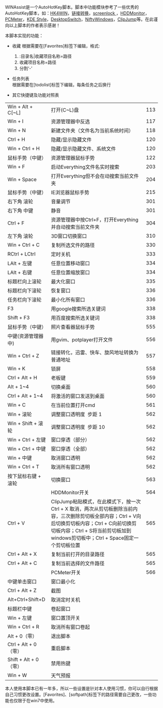 WINAssist是一个AutoHotKey脚本。脚本中功能模块参考了一些优秀的AutoHotKey脚本，如：[HK4WIN](http://www.songruihua.com/hk4win.html)，[链接转换](http://ahk.5d6d.net/viewthread.php?tid=2025)，[screenlock ](http://www.appinn.com/Lock-Screen-Appinn/)，[HDDMonitor](http://www.autohotkey.com/board/topic/16501-hdd-activity-monitoring-led/)，[PCMeter](http://fures.hu/my_ahk_updates/PCMeter.ahk)，[KDE Style](http://www.autohotkey.com/docs/scripts/EasyWindowDrag_\(KDE\).htm)，[DesktopSwitch](http://myhotkey.googlecode.com/svn/trunk/bin/%E5%A4%9A%E5%B1%8F%E5%B9%95%E5%88%87%E6%8D%A2/)，[NiftyWindows](http://www.autohotkey.com/board/topic/2460-niftywindows/)，[ClipJump](http://avi-win-tips.blogspot.in/p/clipjump.html)等。在此谨向以上脚本的作者表示感谢！
    
本脚本实现的功能：
  
* 收藏
根据需要在[Favorites]标签下编辑，格式:
    1. :目录名|收藏项目名称=路径
    2. 收藏项目名称=路径
    3. 分割‘-’

* 任务列表    
根据需要在[todolist]标签下编辑，每条任务之后换行

* 其它快捷键及功能对照表
<table>
 <tr>
  <td>Win + Alt + C[~L]</td>
  <td>打开(C~L)盘</td>
  <td>113</td>
 </tr>
 <tr>
  <td>Win + I</td>
  <td>资源管理器中反选</td>
  <td>117</td>
 </tr>
 <tr>
  <td>Win + N</td>
  <td>新建文件夹（文件名为当前系统时间）</td>
  <td>118</td>
 </tr>
 <tr>
  <td>Ctrl + H</td>
  <td>隐藏/显示隐藏文件</td>
  <td>120</td>
 </tr>
 <tr>
  <td>Win + Ctrl + H</td>
  <td>隐藏/显示隐藏文件、系统文件</td>
  <td>120</td>
 </tr>
 <tr>
  <td>鼠标手势（中键）</td>
  <td>资源管理器鼠标手势</td>
  <td>122</td>
 </tr>
 <tr>
  <td>Win + F</td>
  <td>启动Everything文件名实时搜索</td>
  <td>203</td>
 </tr>
 <tr>
  <td>Win + Space</td>
  <td>打开Everything但不会在动搜索当前文件夹</td>
  <td>204</td>
 </tr>
 <tr>
  <td>鼠标手势（中键）</td>
  <td>IE浏览器鼠标手势</td>
  <td>215</td>
 </tr>
 <tr>
  <td>右下角 滚轮</td>
  <td>音量调节</td>
  <td>301</td>
 </tr>
 <tr>
  <td>右下角 中键</td>
  <td>静音</td>
  <td>301</td>
 </tr>
 <tr>
  <td>Ctrl + F</td>
  <td>资源管理器中按Ctrl+F，打开Everything并自动搜索当前文件夹</td>
  <td>304</td>
 </tr>
 <tr>
  <td>左下角 滚轮</td>
  <td>3D窗口切换窗口</td>
  <td>310</td>
 </tr>
 <tr>
  <td>Win + Ctrl + C</td>
  <td>复制所选文件的路径</td>
  <td>330</td>
 </tr>
 <tr>
  <td>RCtrl + LCtrl</td>
  <td>定时关机</td>
  <td>333</td>
 </tr>
 <tr>
  <td>LAlt + 左键</td>
  <td>任意位置移动窗口</td>
  <td>334</td>
 </tr>
 <tr>
  <td>LAlt + 右键</td>
  <td>任意位置缩放窗口</td>
  <td>334</td>
 </tr>
 <tr>
  <td>标题栏向上滚轮</td>
  <td>最大化窗口</td>
  <td>335</td>
 </tr>
 <tr>
  <td>标题栏向下滚轮</td>
  <td>恢复窗口</td>
  <td>336</td>
 </tr>
 <tr>
  <td>任务栏向下滚轮</td>
  <td>最小化所有窗口</td>
  <td>336</td>
 </tr>
 <tr>
  <td>F3</td>
  <td>用google搜索所选关键词</td>
  <td>338</td>
 </tr>
 <tr>
  <td>Shift + F3</td>
  <td>用百度搜索所选关键词</td>
  <td>338</td>
 </tr>
 <tr>
  <td>鼠标手势（中键）</td>
  <td>照片查看器鼠标手势</td>
  <td>555</td>
 </tr>
 <tr>
  <td>中键(资源管理器中)</td>
  <td>用gvim、potplayer打开文件</td>
  <td>556</td>
 </tr>
 <tr>
  <td>Win + Ctrl + Z</td>
  <td>链接转化，迅雷、快车、旋风地址转换为普通地址</td>
  <td>557</td>
 </tr>
 <tr>
  <td>Win + K</td>
  <td>锁屏</td>
  <td>558</td>
 </tr>
 <tr>
  <td>Ctrl + Alt + H</td>
  <td>老板键</td>
  <td>559</td>
 </tr>
 <tr>
  <td>Alt + 1~4</td>
  <td>切换桌面</td>
  <td>560</td>
 </tr>
 <tr>
  <td>Ctrl + Alt + 1~4</td>
  <td>将激活的窗口发送到桌面</td>
  <td>560</td>
 </tr>
 <tr>
  <td>Win + C</td>
  <td>在当前位置打开cmd</td>
  <td>561</td>
 </tr>
 <tr>
  <td>Win + 滚轮</td>
  <td>调整窗口透明度&nbsp; 步距 1</td>
  <td>562</td>
 </tr>
 <tr>
  <td>Win + Shift + 滚轮</td>
  <td>调整窗口透明度&nbsp; 步距 10</td>
  <td>562</td>
 </tr>
 <tr>
  <td>Win + Ctrl + 左键</td>
  <td>窗口穿透（部分）</td>
  <td>562</td>
 </tr>
 <tr>
  <td>Win + Ctrl + 中键</td>
  <td>窗口穿透（全部）</td>
  <td>562</td>
 </tr>
 <tr>
  <td>Win + 中键</td>
  <td>取消窗口透明</td>
  <td>562</td>
 </tr>
 <tr>
  <td>Win + Ctrl + T</td>
  <td>取消所有窗口透明</td>
  <td>562</td>
 </tr>
 <tr>
  <td>按下鼠标右键 + 滚轮</td>
  <td>切换窗口</td>
  <td>563</td>
 </tr>
 <tr>
  <td></td>
  <td>HDDMonitor开关</td>
  <td>564</td>
 </tr>
 <tr>
  <td>Ctrl + V</td>
  <td>ClipJump粘贴模式，在此模式下，按一次Ctrl + X 取消，两次从剪切板删除当前内容，三次删除剪切板全部内容；Ctrl + V向后切换剪切板内容；Ctrl + C向前切换剪切板内容；Ctrl + S将当前剪切板加到windows剪切板中；Ctrl + Space固定一个剪切板位置</td>
  <td>565</td>
 </tr>
 <tr>
  <td>Ctrl + Alt + X</td>
  <td>复制当前打开的目录路径</td>
  <td>565</td>
 </tr>
  <tr>
  <td>Ctrl + Alt + C</td>
  <td>复制当前选择的文件路径</td>
  <td>565</td>
 </tr>
 <tr>
  <td></td>
  <td>PCMeter开关</td>
  <td>566</td>
 </tr>
 <tr>
  <td>中键单击窗口</td>
  <td>窗口最小化</td>
  <td></td>
 </tr>
 <tr>
  <td>Ctrl + Alt + Z</td>
  <td>截图</td>
  <td></td>
 </tr>
 <tr>
  <td>Alt+Ctrl+Shift+D</td>
  <td>取消定时关机</td>
  <td></td>
 </tr>
 <tr>
  <td>标题栏中键</td>
  <td>卷起窗口</td>
  <td></td>
 </tr>
 <tr>
  <td>Win + 左键</td>
  <td>窗口置顶开关</td>
  <td></td>
 </tr>
 <tr>
  <td>Win + Ctrl + R</td>
  <td>取消所有窗口卷起</td>
  <td></td>
 </tr>
 <tr>
  <td>Alt + 0（零）</td>
  <td>退出脚本</td>
  <td></td>
 </tr>
 <tr>
  <td>Ctrl + Alt + 0（零）</td>
  <td>重启脚本</td>
  <td></td>
 </tr>
 <tr>
  <td>Shift + Alt + 0（零）</td>
  <td>禁用热键</td>
  <td></td>
 </tr>
 <tr>
  <td>Win + W</td>
  <td>天气预报</td>
  <td></td>
 </tr>
</table>
本人使用本脚本已有一年多，所以一些设置是针对本人使用习惯，你可以自行根据自己习惯更改设置。[Favorites]、[softpath]标签下的路径需要自己更改，一些功能也仅限于在win7中使用。


